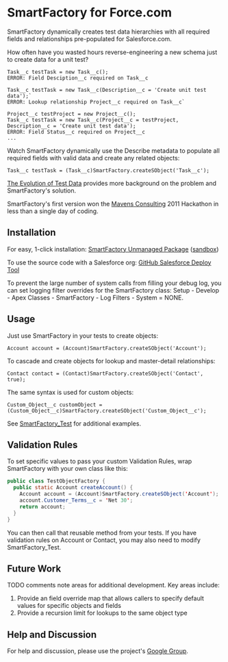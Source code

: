 SmartFactory for Force.com
======================================

SmartFactory dynamically creates test data hierarchies with all required fields and relationships pre-populated for Salesforce.com. 

How often have you wasted hours reverse-engineering a new schema just to create data for a unit test?

    Task__c testTask = new Task__c();
    ERROR: Field Desciption__c required on Task__c

    Task__c testTask = new Task__c(Description__c = 'Create unit test data');`
    ERROR: Lookup relationship Project__c required on Task__c`

    Project__c testProject = new Project__c();
    Task__c testTask = new Task__c(Project__c = testProject, Description__c = 'Create unit test data');
    ERROR: Field Status__c required on Project__c
    ...

Watch SmartFactory dynamically use the Describe metadata to populate all required fields with valid data and create any related objects: 

    Task__c testTask = (Task__c)SmartFactory.createSObject('Task__c');

[The Evolution of Test Data](http://mavens.force.com/conversation/the-evolution-of-test-data) provides more background on the problem and SmartFactory's solution.

SmartFactory's first version won the [Mavens Consulting](http://mavens.force.com/) 2011 Hackathon in less than a single day of coding. 

Installation
------------

For easy, 1-click installation: [SmartFactory Unmanaged Package](https://login.salesforce.com/packaging/installPackage.apexp?p0=04ti0000000LGLn)  ([sandbox](https://test.salesforce.com/packaging/installPackage.apexp?p0=04ti0000000LGLn))

To use the source code with a Salesforce org: [GitHub Salesforce Deploy Tool](https://githubsfdeploy.herokuapp.com/?owner=mbotos&repo=SmartFactory-Testing-for-Force.com)

To prevent the large number of system calls from filling your debug log, you can set logging filter overrides for the SmartFactory class: Setup - Develop - Apex Classes - SmartFactory - Log Filters - System = NONE.

Usage
-----  

Just use SmartFactory in your tests to create objects:

`Account account = (Account)SmartFactory.createSObject('Account');` 

To cascade and create objects for lookup and master-detail relationships:

`Contact contact = (Contact)SmartFactory.createSObject('Contact', true);`

The same syntax is used for custom objects:

`Custom_Object__c customObject = (Custom_Object__c)SmartFactory.createSObject('Custom_Object__c');`   

See [SmartFactory_Test](https://github.com/mbotos/SmartFactory-for-Force.com/blob/master/src/classes/SmartFactory_Test.cls) for additional examples.

Validation Rules
----------------

To set specific values to pass your custom Validation Rules, wrap SmartFactory with your own class like this:
```java
public class TestObjectFactory {
  public static Account createAccount() {
    Account account = (Account)SmartFactory.createSObject('Account');
    account.Customer_Terms__c = 'Net 30';
    return account;
  }
}
```
You can then call that reusable method from your tests. If you have validation rules on Account or Contact, you may also need to modify SmartFactory_Test.

Future Work
----------- 

TODO comments note areas for additional development. Key areas include:

1. Provide an field override map that allows callers to specify default values for specific objects and fields    
2. Provide a recursion limit for lookups to the same object type   

Help and Discussion
-------------------

For help and discussion, please use the project's [Google Group](http://groups.google.com/group/smartfactory-for-forcecom).         


